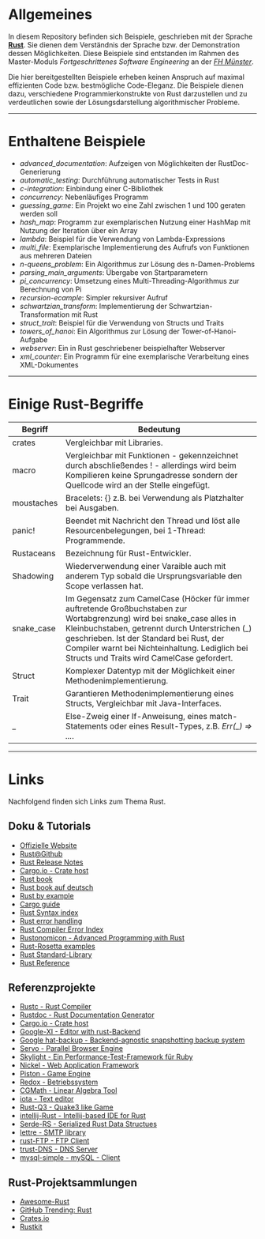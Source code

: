 # Allgemeines
In diesem Repository befinden sich Beispiele, geschrieben mit der Sprache **[Rust](https://www.rust-lang.org/)**. Sie dienen dem Verständnis der Sprache bzw. der Demonstration dessen Möglichkeiten. Diese Beispiele sind entstanden im Rahmen des Master-Moduls *Fortgeschrittenes Software Engineering* an der *[FH Münster](https://www.fh-muenster.de/)*.

Die hier bereitgestellten Beispiele erheben keinen Anspruch auf maximal effizienten Code bzw. bestmögliche Code-Eleganz. Die Beispiele dienen dazu, verschiedene Programmierkonstrukte von Rust darzustellen und zu verdeutlichen sowie der Lösungsdarstellung algorithmischer Probleme.

---

# Enthaltene Beispiele

- *advanced_documentation*: Aufzeigen von Möglichkeiten der RustDoc-Generierung
- *automatic_testing*: Durchführung automatischer Tests in Rust
- *c-integration*: Einbindung einer C-Bibliothek
- *concurrency*: Nebenläufiges Programm
- *guessing_game*: Ein Projekt wo eine Zahl zwischen 1 und 100 geraten werden soll
- *hash_map*: Programm zur exemplarischen Nutzung einer HashMap mit Nutzung der Iteration über ein Array
- *lambda*: Beispiel für die Verwendung von Lambda-Expressions
- *multi_file*: Exemplarische Implementierung des Aufrufs von Funktionen aus mehreren Dateien
- *n-queens_problem*: Ein Algorithmus zur Lösung des n-Damen-Problems
- *parsing_main_arguments*: Übergabe von Startparametern
- *pi_concurrency*: Umsetzung eines Multi-Threading-Algorithmus zur Berechnung von Pi
- *recursion-ecample*: Simpler rekursiver Aufruf
- *schwartzian_transform*: Implementierung der Schwartzian-Transformation mit Rust
- *struct_trait*: Beispiel für die Verwendung von Structs und Traits
- *towers_of_hanoi*: Ein Algorithmus zur Lösung der Tower-of-Hanoi-Aufgabe
- *webserver*: Ein in Rust geschriebener beispielhafter Webserver
- *xml_counter*: Ein Programm für eine exemplarische Verarbeitung eines XML-Dokumentes

---

# Einige Rust-Begriffe

| Begriff | Bedeutung |
| ---|---|
| crates | Vergleichbar mit Libraries. |
| macro | Vergleichbar mit Funktionen - gekennzeichnet durch abschließendes ! - allerdings wird beim Kompilieren keine Sprungadresse sondern der Quellcode wird an der Stelle eingefügt. |
| moustaches | Bracelets: {} z.B. bei Verwendung als Platzhalter bei Ausgaben. |
| panic! | Beendet mit Nachricht den Thread und löst alle Resourcenbelegungen, bei 1-Thread: Programmende. |
| Rustaceans | Bezeichnung für Rust-Entwickler. |
| Shadowing | Wiederverwendung einer Varaible auch mit anderem Typ sobald die Ursprungsvariable den Scope verlassen hat. |
| snake_case | Im Gegensatz zum CamelCase (Höcker für immer auftretende Großbuchstaben zur Wortabgrenzung) wird bei snake_case alles in Kleinbuchstaben, getrennt durch Unterstrichen (_) geschrieben. Ist der Standard bei Rust, der Compiler warnt bei Nichteinhaltung. Lediglich bei Structs und Traits wird CamelCase gefordert. |
| Struct | Komplexer Datentyp mit der Möglichkeit einer Methodenimplementierung. |
| Trait | Garantieren Methodenimplementierung eines Structs, Vergleichbar mit Java-Interfaces. |
| _ | Else-Zweig einer If-Anweisung, eines match-Statements oder eines Result-Types, z.B. *Err(_) => ...*. |

---

# Links

Nachfolgend finden sich Links zum Thema Rust.

## Doku & Tutorials

- [Offizielle Website](https://www.rust-lang.org/)
- [Rust@Github](https://github.com/rust-lang/rust)
- [Rust Release Notes](https://github.com/rust-lang/rust/blob/stable/RELEASES.md)
- [Cargo.io - Crate host](https://crates.io/)
- [Rust book](https://doc.rust-lang.org/book/)
- [Rust book auf deutsch](https://rust-lang-de.github.io/rustbook-de/index.html)
- [Rust by example](http://rustbyexample.com/)
- [Cargo guide](http://doc.crates.io/guide.html)
- [Rust Syntax index](https://doc.rust-lang.org/book/syntax-index.html)
- [Rust error handling](http://blog.burntsushi.net/rust-error-handling/)
- [Rust Compiler Error Index](https://doc.rust-lang.org/error-index.html)
- [Rustonomicon - Advanced Programming with Rust](https://doc.rust-lang.org/nomicon/)
- [Rust-Rosetta examples](https://github.com/Hoverbear/rust-rosetta/tree/master/src)
- [Rust Standard-Library](https://doc.rust-lang.org/std/)
- [Rust Reference](https://doc.rust-lang.org/reference.html)

## Referenzprojekte

- [Rustc - Rust Compiler](https://manishearth.github.io/rust-internals-docs/rustc/)
- [Rustdoc - Rust Documentation Generator](https://manishearth.github.io/rust-internals-docs/rustdoc/index.html)
- [Cargo.io - Crate host](https://crates.io/)
- [Google-XI - Editor with rust-Backend](https://github.com/google/xi-editor)
- [Google hat-backup - Backend-agnostic snapshotting backup system](https://github.com/google/hat-backup)
- [Servo - Parallel Browser Engine](https://servo.org/)
- [Skylight - Ein Performance-Test-Framework für Ruby](https://www.skylight.io/)
- [Nickel - Web Application Framework](http://nickel.rs/)
- [Piston - Game Engine](https://github.com/PistonDevelopers/piston)
- [Redox - Betriebssystem](https://github.com/redox-os/redox)
- [CGMath - Linear Algebra Tool](https://github.com/bjz/cgmath)
- [iota - Text editor](https://github.com/gchp/iota)
- [Rust-Q3 - Quake3 like Game](https://github.com/jeaye/q3)
- [intellij-Rust - Intellij-based IDE for Rust](https://github.com/intellij-rust/intellij-rust)
- [Serde-RS - Serialized Rust Data Structues](https://github.com/serde-rs/serde)
- [lettre - SMTP library](https://github.com/lettre/lettre)
- [rust-FTP - FTP Client](https://github.com/mattnenterprise/rust-ftp)
- [trust-DNS - DNS Server](https://github.com/bluejekyll/trust-dns)
- [mysql-simple - mySQL - Client](https://github.com/blackbeam/rust-mysql-simple)

## Rust-Projektsammlungen

- [Awesome-Rust](https://github.com/kud1ing/awesome-rust)
- [GitHub Trending: Rust](https://github.com/trending/rust)
- [Crates.io](https://crates.io/)
- [Rustkit](http://rustkit.io/)
